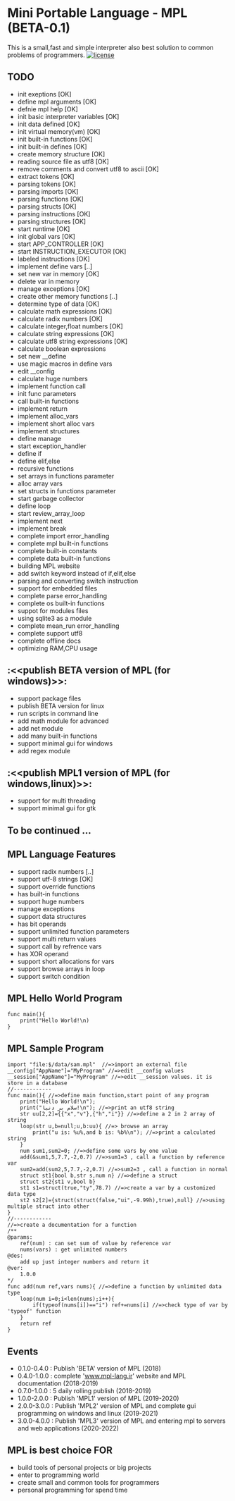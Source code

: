 Mini Portable Language - MPL (BETA-0.1)
============================================

This is a small,fast and simple interpreter also best solution to common problems of programmers.
[![license](https://img.shields.io/github/license/Netflix/pollyjs.svg)](http://www.apache.org/licenses/LICENSE-2.0)

TODO
--------

* init exeptions [OK]
* define mpl arguments [OK]
* defnie mpl help [OK]
* init basic interpreter variables [OK]
* init data defined [OK]
* init virtual memory(vm) [OK]
* init built-in functions [OK]
* init built-in defines [OK]
* create memory structure [OK]
* reading source file as utf8 [OK]
* remove comments and convert utf8 to ascii [OK]
* extract tokens [OK]
* parsing tokens [OK]
* parsing imports [OK]
* parsing functions [OK]
* parsing structs [OK]
* parsing instructions [OK]
* parsing structures [OK]
* start runtime [OK]
* init global vars [OK]
* start APP_CONTROLLER [OK]
* start INSTRUCTION_EXECUTOR [OK]
* labeled instructions [OK]
* implement define vars [..]
* set new var in memory [OK]
* delete var in memory 
* manage exceptions [OK]
* create other memory functions [..]
* determine type of data [OK]
* calculate math expressions [OK]
* calculate radix numbers [OK]
* calculate integer,float numbers [OK]
* calculate string expressions [OK]
* calculate utf8 string expressions [OK]
* calculate boolean expressions
* set new __define
* use magic macros in define vars
* edit __config
* calculate huge numbers
* implement function call
* init func parameters
* call built-in functions
* implement return
* implement alloc_vars
* implement short alloc vars
* implement structures
* define manage
* start exception_handler
* define if
* define elif,else
* recursive functions
* set arrays in functions parameter
* alloc array vars
* set structs in functions parameter
* start garbage collector
* define loop
* start review_array_loop
* implement next
* implement break
* complete import error_handling
* complete mpl built-in functions
* complete built-in constants
* complete data built-in functions
* building MPL website
* add switch keyword instead of if,elif,else
* parsing and converting switch instruction
* support for embedded files
* complete parse error_handling
* complete os built-in functions
* suppot for modules files
* using sqlite3 as a module
* complete mean_run error_handling
* complete support utf8
* complete offline docs
* optimizing RAM,CPU usage

## :<<publish BETA version of MPL (for windows)>>: 

* support package files
* publish BETA version for linux
* run scripts in command line
* add math module for advanced
* add net module
* add many built-in functions
* support minimal gui for windows
* add regex module

## :<<publish MPL1 version of MPL (for windows,linux)>>: 

* support for multi threading
* support minimal gui for gtk

## To be continued ...

MPL Language Features
--------

* support radix numbers [..]
* support utf-8 strings [OK]
* support override functions
* has built-in functions
* support huge numbers
* manage exceptions
* support data structures
* has bit operands
* support unlimited function parameters
* support multi return values
* support call by refrence vars
* has XOR operand
* support short allocations for vars
* support browse arrays in loop
* support switch condition

MPL Hello World Program
--------

    func main(){
        print("Hello World!\n)
    }

MPL Sample Program
--------

    import "file:$/data/sam.mpl"  //=>import an external file
    __config["AppName"]="MyProgram" //=>edit __config values
    __session["AppName"]="MyProgram" //=>edit __session values. it is store in a database
    //------------
    func main(){ //=>define main function,start point of any program
        print("Hello World!\n");
        print("سلام بر دنیا!\n"); //=>print an utf8 string
        str uu[2,2]={{"x","v"},{"h","i"}} //=>define a 2 in 2 array of string
        loop(str u,b=null;u,b:uu){ //=> browse an array
            print("u is: %u%,and b is: %b%\n"); //=>print a calculated string
        }
        num sum1,sum2=0; //=>define some vars by one value
        add(&sum1,5,7.7,-2,0.7) //=>sum1=3 , call a function by reference var
        sum2=add(sum2,5,7.7,-2,0.7) //=>sum2=3 , call a function in normal
        struct st1{bool b,str s,num n} //=>define a struct
        struct st2{st1 v,bool b}
        st1 s1=struct(true,"ty",78.7) //=>create a var by a customized data type
        st2 s2[2]={struct(struct(false,"ui",-9.99h),true),null} //=>using multiple struct into other
    }
    //------------
    //=>create a documentation for a function
    /**
    @params:
        ref(num) : can set sum of value by reference var
        nums(vars) : get unlimited numbers
    @des:
        add up just integer numbers and return it
    @ver:
        1.0.0
    */
    func add(num ref,vars nums){ //=>define a function by unlimited data type
        loop(num i=0;i<len(nums);i++){
            if(typeof(nums[i])=="i") ref+=nums[i] //=>check type of var by 'typeof' function
        }
        return ref
    }

Events
--------

* 0.1.0-0.4.0 : Publish 'BETA' version of MPL (2018)
* 0.4.0-1.0.0 : complete 'www.mpl-lang.ir' website and MPL documentation (2018-2019)
* 0.7.0-1.0.0 : 5 daily rolling publish (2018-2019)
* 1.0.0-2.0.0 : Publish 'MPL1' version of MPL (2019-2020)
* 2.0.0-3.0.0 : Publish 'MPL2' version of MPL and complete gui programming on windows and linux (2019-2021)
* 3.0.0-4.0.0 : Publish 'MPL3' version of MPL and entering mpl to servers and web applications (2020-2022)

MPL is best choice FOR
--------

* build tools of personal projects or big projects
* enter to programming world
* create small and common tools for programmers
* personal programming for spend time